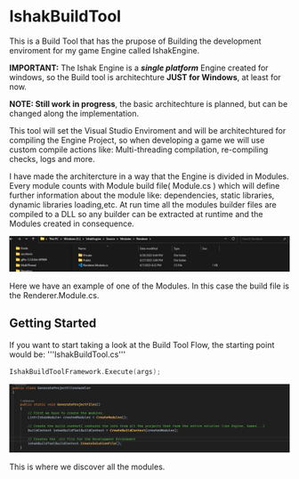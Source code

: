 # IshakBuildTool
This is a Build Tool that has the prupose of Building the development enviroment for my game Engine called IshakEngine.

**IMPORTANT:** The Ishak Engine is a ***single platform*** Engine created for windows, so the Build tool is architechture **JUST for Windows**, at least for now.

**NOTE: Still work in progress**, the basic architechture is planned, but can be changed along the implementation.

This tool will set the Visual Studio Enviroment and will be architechtured for compiling the Engine Project, so when developing a game
we will use custom compile actions like: Multi-threading compilation, re-compiling checks, logs and more.

I have made the architercture in a way that the Engine is divided in Modules. Every module counts with Module build file( Module.cs ) which will define further information about the module like:
dependencies, static libraries, dynamic libraries loading,etc.
At run time all the modules builder files are compiled to a DLL so any builder can be extracted at runtime and the Modules created in consequence.

<img src="/RepoImages/Screenshot 2023-06-28 165418.png" alt="Alt text" title="Module Image">

Here we have an example of one of the Modules. In this case the  build file is the Renderer.Module.cs.



## Getting Started
If you want to start taking a look at the Build Tool Flow, the starting point would be:
'''IshakBuildTool.cs'''
```cpp
IshakBuildToolFramework.Execute(args);
```


<img src="/RepoImages/ProjectFilesHandler.png" alt="Alt text" title="Module Image">

This is where we discover all the modules.
